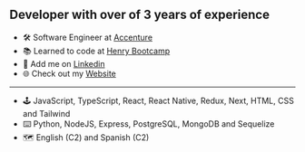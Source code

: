 Developer with over of 3 years of experience
-----------
- 🛠️ Software Engineer at <a href="https://www.accenture.com/">Accenture</a>
- 📚 Learned to code at <a href="https://www.soyhenry.com/">Henry Bootcamp</a>
- 👔 Add me on <a href="https://www.linkedin.com/in/crisariza/">Linkedin</a>
- 🌐 Check out my <a href="https://www.linkedin.com/in/crisariza/">Website</a>
-----------
- 🕹️ JavaScript, TypeScript, React, React Native, Redux, Next, HTML, CSS and Tailwind
- ⌨️ Python, NodeJS, Express, PostgreSQL, MongoDB and Sequelize
- 🗺️ English (C2) and Spanish (C2)
